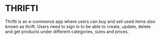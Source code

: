 # THRIFTI

Thrifti is an e-commerce app where users can buy and sell used items also known as thrift. Users need to sign in to be able to create, update, delete and get products under different categories, sizes and prices.